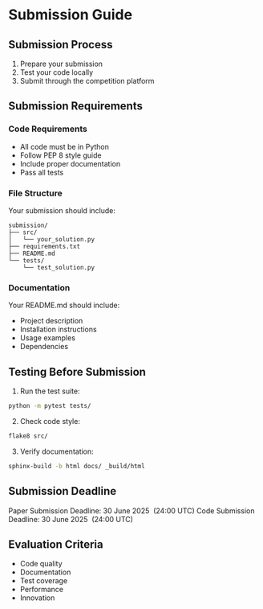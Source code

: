 # Submission Guide

## Submission Process

1. Prepare your submission
2. Test your code locally
3. Submit through the competition platform

## Submission Requirements

### Code Requirements

- All code must be in Python
- Follow PEP 8 style guide
- Include proper documentation
- Pass all tests

### File Structure

Your submission should include:

```
submission/
├── src/
│   └── your_solution.py
├── requirements.txt
├── README.md
└── tests/
    └── test_solution.py
```

### Documentation

Your README.md should include:

- Project description
- Installation instructions
- Usage examples
- Dependencies

## Testing Before Submission

1. Run the test suite:
```bash
python -m pytest tests/
```

2. Check code style:
```bash
flake8 src/
```

3. Verify documentation:
```bash
sphinx-build -b html docs/ _build/html
```

## Submission Deadline

Paper Submission Deadline: 30 June 2025  (24:00 UTC)
Code Submission Deadline: 30 June 2025  (24:00 UTC)

## Evaluation Criteria

- Code quality
- Documentation
- Test coverage
- Performance
- Innovation
